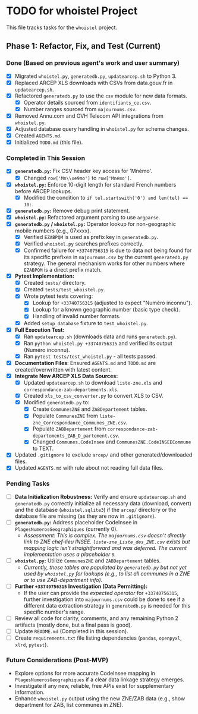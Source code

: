 # TODO for whoistel Project

This file tracks tasks for the `whoistel` project.

## Phase 1: Refactor, Fix, and Test (Current)

### Done (Based on previous agent's work and user summary)
*   [x] Migrated `whoistel.py`, `generatedb.py`, `updatearcep.sh` to Python 3.
*   [x] Replaced ARCEP XLS downloads with CSVs from data.gouv.fr in `updatearcep.sh`.
*   [x] Refactored `generatedb.py` to use the `csv` module for new data formats.
    *   [x] Operator details sourced from `identifiants_ce.csv`.
    *   [x] Number ranges sourced from `majournums.csv`.
*   [x] Removed Annu.com and OVH Telecom API integrations from `whoistel.py`.
*   [x] Adjusted database query handling in `whoistel.py` for schema changes.
*   [x] Created `AGENTS.md`.
*   [x] Initialized `TODO.md` (this file).

### Completed in This Session
*   [x] **`generatedb.py`:** Fix CSV header key access for 'Mnémo'.
    *   [x] Changed `row['Mn\\xe9mo']` to `row['Mnémo']`.
*   [x] **`whoistel.py`:** Enforce 10-digit length for standard French numbers before ARCEP lookups.
    *   [x] Modified the condition to `if tel.startswith('0') and len(tel) == 10:`.
*   [x] **`generatedb.py`:** Remove debug print statement.
*   [x] **`whoistel.py`:** Refactored argument parsing to use `argparse`.
*   [x] **`generatedb.py` / `whoistel.py`:** Operator lookup for non-geographic mobile numbers (e.g., 07xxxx).
    *   [x] Verified `EZABPQM` is used as prefix key in `generatedb.py`.
    *   [x] Verified `whoistel.py` searches prefixes correctly.
    *   [x] Confirmed failure for `+33740756315` is due to data not being found for its specific prefixes in `majournums.csv` by the current `generatedb.py` strategy. The general mechanism works for other numbers where `EZABPQM` is a direct prefix match.
*   [x] **Pytest Implementation:**
    *   [x] Created `tests/` directory.
    *   [x] Created `tests/test_whoistel.py`.
    *   [x] Wrote pytest tests covering:
        *   [x] Lookup for `+33740756315` (adjusted to expect "Numéro inconnu").
        *   [x] Lookup for a known geographic number (basic type check).
        *   [x] Handling of invalid number formats.
    *   [x] Added `setup_database` fixture to `test_whoistel.py`.
*   [x] **Full Execution Test:**
    *   [x] Ran `updatearcep.sh` (downloads data and runs `generatedb.py`).
    *   [x] Ran `python whoistel.py +33740756315` and verified its output (Numéro inconnu).
    *   [x] Ran `pytest tests/test_whoistel.py` - all tests passed.
*   [x] **Documentation Files**: Ensured `AGENTS.md` and `TODO.md` are created/overwritten with latest content.
*   [x] **Integrate New ARCEP XLS Data Sources:**
    *   [x] Updated `updatearcep.sh` to download `liste-zne.xls` and `correspondance-zab-departements.xls`.
    *   [x] Created `xls_to_csv_converter.py` to convert XLS to CSV.
    *   [x] Modified `generatedb.py` to:
        *   [x] Create `CommunesZNE` and `ZABDepartement` tables.
        *   [x] Populate `CommunesZNE` from `liste-zne_Correspondance_Communes_ZNE.csv`.
        *   [x] Populate `ZABDepartement` from `correspondance-zab-departements_ZAB_D_partement.csv`.
        *   [x] Changed `Communes.CodeInsee` and `CommunesZNE.CodeINSEECommune` to TEXT.
*   [x] Updated `.gitignore` to exclude `arcep/` and other generated/downloaded files.
*   [x] Updated `AGENTS.md` with rule about not reading full data files.

### Pending Tasks
*   [ ] **Data Initialization Robustness:** Verify and ensure `updatearcep.sh` and `generatedb.py` correctly initialize all necessary data (download, convert) and the database (`whoistel.sqlite3`) if the `arcep/` directory or the database file are missing (as they are now in `.gitignore`).
*   [ ] **`generatedb.py`:** Address placeholder CodeInsee in `PlagesNumerosGeographiques` (currently 0).
    *   *Assessment: This is complex. The `majournums.csv` doesn't directly link to ZNE chef-lieu INSEE. `liste-zne_Liste_des_ZNE.csv` exists but mapping logic isn't straightforward and was deferred. The current implementation uses a placeholder `0`.*
*   [ ] **`whoistel.py`:** Utilize `CommunesZNE` and `ZABDepartement` tables.
    *   *Currently, these tables are populated by `generatedb.py` but not yet used by `whoistel.py` for lookups (e.g., to list all communes in a ZNE or to use ZAB-department info).*
*   [ ] **Further `+33740756315` Investigation (Data Permitting):**
    *   If the user can provide the *expected operator* for `+33740756315`, further investigation into `majournums.csv` could be done to see if a different data extraction strategy in `generatedb.py` is needed for this specific number's range.
*   [ ] Review all code for clarity, comments, and any remaining Python 2 artifacts (mostly done, but a final pass is good).
*   [ ] Update `README.md` (Completed in this session).
*   [ ] Create `requirements.txt` file listing dependencies (`pandas`, `openpyxl`, `xlrd`, `pytest`).

### Future Considerations (Post-MVP)
*   Explore options for more accurate CodeInsee mapping in `PlagesNumerosGeographiques` if a clear data linkage strategy emerges.
*   Investigate if any new, reliable, free APIs exist for supplementary information.
*   Enhance `whoistel.py` output using the new ZNE/ZAB data (e.g., show department for ZAB, list communes in ZNE).

